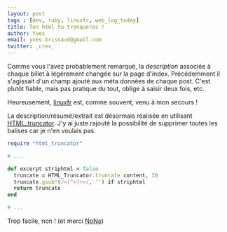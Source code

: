 ```yaml
---
layout: post
tags : [dev, ruby, linuxfr, web_log_today]
title: Ton html tu tronqueras !
author: Yves
email: yves.brissaud@gmail.com
twitter: _crev_
---
```


Comme vous l'avez probablement remarqué, la _description_ associée à chaque billet à légèrement changée sur la page d'index. Précédemment il s'agissait d'un champ ajouté aux méta données de chaque post. C'est plutôt fiable, mais pas pratique du tout, oblige à saisir deux fois, etc.

Heureusement, [linuxfr](https://linuxfr.org/news/statistiques-2012-du-site-linuxfr-org#toc_6) est, comme souvent, venu à mon secours !

La description/résumé/extrait est désormais réalisée en utilisant [HTML_truncator](https://github.com/nono/HTML-Truncator). J'y ai juste rajouté la possibilité de supprimer toutes les balises car je n'en voulais pas.

```ruby
require "html_truncator"

# ...

def excerpt striphtml = false
  truncate = HTML_Truncator.truncate content, 30
  truncate.gsub!(/<[^>]+>/, '') if striphtml
  return truncate
end

# ...
```

Trop facile, non ! (et merci [NoNo](https://github.com/nono))